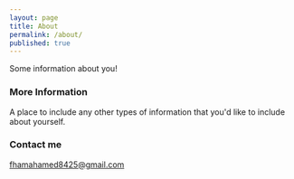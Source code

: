 ```yaml
---
layout: page
title: About
permalink: /about/
published: true
---
```


Some information about you!

### More Information

A place to include any other types of information that you'd like to include about yourself.

### Contact me

[fhamahamed8425@gmail.com](mailto:ifhamahamed8425@gmail.com)
